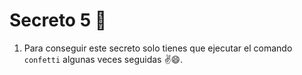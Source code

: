 # Secreto 5 🎉

1. Para conseguir este secreto solo tienes que ejecutar el comando ```confetti``` algunas veces seguidas ✌😄.